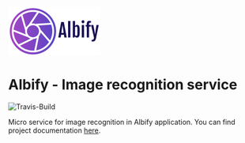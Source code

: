 ![Albify](https://raw.githubusercontent.com/RSOTeam13/documentation/main/resources/logo-dark.png)
# Albify - Image recognition service

![Travis-Build](https://travis-ci.com/RSOTeam13/image-recognition-service.svg?branch=master)
 
Micro service for image recognition in Albify application. You can find project documentation [here](https://github.com/RSOTeam13/documentation).
